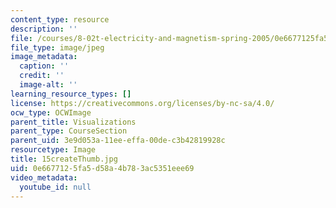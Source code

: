 ```yaml
---
content_type: resource
description: ''
file: /courses/8-02t-electricity-and-magnetism-spring-2005/0e6677125fa5d58a4b783ac5351eee69_15createThumb.jpg
file_type: image/jpeg
image_metadata:
  caption: ''
  credit: ''
  image-alt: ''
learning_resource_types: []
license: https://creativecommons.org/licenses/by-nc-sa/4.0/
ocw_type: OCWImage
parent_title: Visualizations
parent_type: CourseSection
parent_uid: 3e9d053a-11ee-effa-00de-c3b42819928c
resourcetype: Image
title: 15createThumb.jpg
uid: 0e667712-5fa5-d58a-4b78-3ac5351eee69
video_metadata:
  youtube_id: null
---
```

